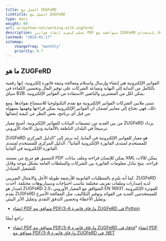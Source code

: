 ```yaml
---
title: العمل مع ZUGFeRD
linktitle: العمل مع ZUGFeRD
type: docs
weight: 90
url: ar/python-net/working-with-zugferd/
description: تعلم كيفية إنشاء فواتير PDF متوافقة مع ZUGFeRD باستخدام Aspose.PDF for Java
lastmod: "2024-01-17"
sitemap:
    changefreq: "monthly"
    priority: 0.7
---
```


## ما هو ZUGFeRD

الفواتير الإلكترونية هي إنشاء وإرسال واستلام ومعالجة وثيقة فاتورة إلكترونية. إنها رقمية بالكامل من البداية إلى النهاية وتساعد الشركات على توفير المال وتحسين الكفاءة في سياق B2B. يمكن لكل من المشترين والبائعين الاستفادة من الفواتير الإلكترونية.

تتبنى ملايين الشركات الفواتير الإلكترونية مع تقدم التكنولوجيا للاستمتاع بفوائدها. ومع ذلك، فهي تحتاج إلى معايير لضمان أن الفواتير الإلكترونية يمكن قراءتها وفهمها بسهولة من قبل أي برنامج، بغض النظر عن كيفية إنشائها.

من بين العديد من تنسيقات البيانات للفواتير الإلكترونية، أصبح معيار ZUGFeRD يزداد ترسيخاً في البلدان الناطقة بالألمانية ودول الاتحاد الأوروبي.

ZUGFeRD هو معيار للفواتير الإلكترونية في ألمانيا.
 إنه يرمز إلى "الدليل المركزي للمستخدم لمنتدى الفاتورة الإلكترونية ألمانيا"، الدليل المركزي للمستخدم لمنتدى الفاتورة الإلكترونية في ألمانيا.

التنسيق هو مزيج من مستند PDF يمكن للإنسان قراءته وملف بيانات XML يمكن للآلات قراءته. يتيح تبادل معلومات الفاتورة بين الشركات والسلطات العامة بشكل موحد وقابل للتشغيل المتبادل.

كما أنه يلتزم بالمتطلبات القانونية للأرشفة طويلة الأجل والامتثال الضريبي. ZUGFeRD لديه إصدارات وملفات تعريف مختلفة تناسب احتياجات وسيناريوهات مختلفة. أحدث إصدار هو ZUGFeRD 2.0، المتوافق مع المعيار الأوروبي EN 16931 للفوترة الإلكترونية.
يقدم ZUGFeRD للمستخدمين العديد من الفوائد وتوفير التكاليف، مثل المعالجة الأسرع وتقليل الأخطاء وتحسين التدفق النقدي وتقليل الأثر البيئي.

* [إنشاء PDF متوافق مع PDF/3-A وإرفاق فاتورة ZUGFeRD في Python](/pdf/python-net/attach-zugferd/)

راجع أيضًا:


* [إنشاء PDF متوافق مع PDF/3-A وإرفاق فاتورة ZUGFeRD في Java](/pdf/java/attach-zugferd/)* [إنشاء PDF متوافق مع PDF/3-A وإرفاق فاتورة ZUGFeRD في .NET](/pdf/net/attach-zugferd/)